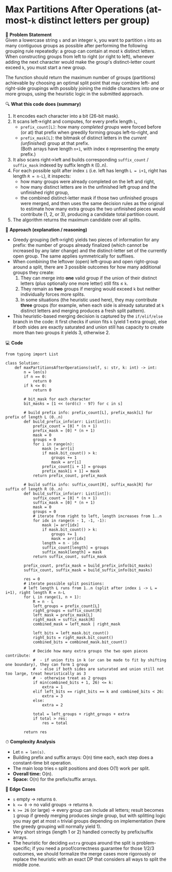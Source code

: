 # Max Partitions After Operations (at-most-`k` distinct letters per group)

📜 **Problem Statement**  
Given a lowercase string `s` and an integer `k`, you want to partition `s` into as many contiguous groups as possible after performing the following grouping rule repeatedly: a group can contain at most `k` distinct letters. When constructing groups from left to right (or right to left), whenever adding the next character would make the group's distinct-letter count exceed `k`, you must start a new group.

The function should return the maximum number of groups (partitions) achievable by choosing an optimal split point that may combine left- and right-side groupings with possibly joining the middle characters into one or more groups, using the heuristic logic in the submitted approach.

🔍 **What this code does (summary)**  
1. It encodes each character into a bit (26-bit mask).  
2. It scans left→right and computes, for every prefix length `L`,  
   - `prefix_count[L]`: how many *completed groups* were forced before (or at) that prefix when greedily forming groups left-to-right, and  
   - `prefix_mask[L]`: the bitmask of distinct letters in the *current (unfinished)* group at that prefix.  
   (Both arrays have length `n+1`, with index `0` representing the empty prefix.)  
3. It also scans right→left and builds corresponding `suffix_count` / `suffix_mask` indexed by suffix length `R` (0..n).  
4. For each possible split after index `i` (i.e. left has length `L = i+1`, right has length `R = n-L`), it inspects:
   - how many groups were already completed on the left and right,
   - how many distinct letters are in the unfinished left group and the unfinished right group,
   - the combined distinct-letter mask if those two unfinished groups were merged,
   and then uses the same decision rules as the original to estimate how many extra groups the two unfinished pieces would contribute (1, 2, or 3), producing a candidate total partition count.  
5. The algorithm returns the maximum candidate over all splits.

🧠 **Approach (explanation / reasoning)**  
- Greedy grouping (left→right) yields two pieces of information for any prefix: the number of groups already finalized (which cannot be increased by any later change) and the distinct-letter set of the currently open group. The same applies symmetrically for suffixes.  
- When combining the leftover (open) left-group and open right-group around a split, there are 3 possible outcomes for how many additional groups they create:
  1. They can merge into **one** valid group if the union of their distinct letters (plus optionally one more letter) still fits ≤ `k`.  
  2. They remain as **two** groups if merging would exceed `k` but neither individually forces more splits.  
  3. In some situations (the heuristic used here), they may contribute **three** groups (for example, when each side is already saturated at `k` distinct letters and merging produces a fresh split pattern).  
- This heuristic-based merging decision is captured by the `if/elif/else` branch in the code: it first checks if union fits `k` (yield 1 extra group), else if both sides are exactly saturated and union still has capacity to create more than two groups it yields 3, otherwise 2.

💻 **Code**  

    from typing import List

    class Solution:
        def maxPartitionsAfterOperations(self, s: str, k: int) -> int:
            n = len(s)
            if n == 0:
                return 0
            if k <= 0:
                return 0

            # bit_mask for each character
            bit_masks = [1 << (ord(c) - 97) for c in s]

            # build prefix info: prefix_count[L], prefix_mask[L] for prefix of length L (0..n)
            def build_prefix_info(arr: List[int]):
                prefix_count = [0] * (n + 1)
                prefix_mask = [0] * (n + 1)
                mask = 0
                groups = 0
                for i in range(n):
                    mask |= arr[i]
                    if mask.bit_count() > k:
                        groups += 1
                        mask = arr[i]
                    prefix_count[i + 1] = groups
                    prefix_mask[i + 1] = mask
                return prefix_count, prefix_mask

            # build suffix info: suffix_count[R], suffix_mask[R] for suffix of length R (0..n)
            def build_suffix_info(arr: List[int]):
                suffix_count = [0] * (n + 1)
                suffix_mask = [0] * (n + 1)
                mask = 0
                groups = 0
                # iterate from right to left, length increases from 1..n
                for idx in range(n - 1, -1, -1):
                    mask |= arr[idx]
                    if mask.bit_count() > k:
                        groups += 1
                        mask = arr[idx]
                    length = n - idx
                    suffix_count[length] = groups
                    suffix_mask[length] = mask
                return suffix_count, suffix_mask

            prefix_count, prefix_mask = build_prefix_info(bit_masks)
            suffix_count, suffix_mask = build_suffix_info(bit_masks)

            res = 0
            # iterate possible split positions:
            # left length L runs from 1..n (split after index i -> L = i+1), right length R = n-L
            for L in range(1, n + 1):
                R = n - L
                left_groups = prefix_count[L]
                right_groups = suffix_count[R]
                left_mask = prefix_mask[L]
                right_mask = suffix_mask[R]
                combined_mask = left_mask | right_mask

                left_bits = left_mask.bit_count()
                right_bits = right_mask.bit_count()
                combined_bits = combined_mask.bit_count()

                # Decide how many extra groups the two open pieces contribute:
                #  - if union fits in k (or can be made to fit by shifting one boundary), they can form 1 group
                #  - else if both sides are saturated and union still not too large, treat heuristically as 3
                #  - otherwise treat as 2 groups
                if min(combined_bits + 1, 26) <= k:
                    extra = 1
                elif left_bits == right_bits == k and combined_bits < 26:
                    extra = 3
                else:
                    extra = 2

                total = left_groups + right_groups + extra
                if total > res:
                    res = total

            return res

⏱ **Complexity Analysis**  
- Let `n = len(s)`.  
- Building prefix and suffix arrays: O(n) time each, each step does a constant-time bit operation.  
- The main loop tries `n` split positions and does O(1) work per split.  
- **Overall time:** O(n).  
- **Space:** O(n) for the prefix/suffix arrays.

🧪 **Edge Cases**  
- `s` empty → returns `0`.  
- `k <= 0` → no valid groups → returns `0`.  
- `k >= 26` (or large) → every group can include all letters; result becomes `1` group if greedy merging produces single group, but with splitting logic you may get at most `n` trivial groups depending on implementation (here the greedy grouping will normally yield 1).  
- Very short strings (length 1 or 2) handled correctly by prefix/suffix arrays.  
- The heuristic for deciding `extra` groups around the split is problem-specific; if you need a proof/correctness guarantee for those 1/2/3 outcomes, we should formalize the merge cases more rigorously or replace the heuristic with an exact DP that considers all ways to split the middle zone.


